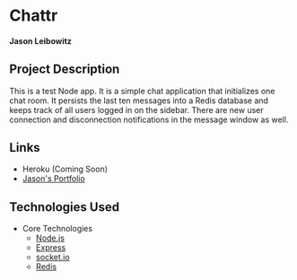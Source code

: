 # Chattr

#### Jason Leibowitz


## Project Description

This is a test Node app. It is a simple chat application that initializes one chat room. It persists the last ten messages into a Redis database and keeps track of all users logged in on the sidebar. There are new user connection and disconnection notifications in the message window as well. 

## Links

* Heroku (Coming Soon)
* [Jason's Portfolio](www.jasonleibowitz.is)

## Technologies Used

* Core Technologies
	* [Node.js](http://nodejs.org/)
	* [Express](http://expressjs.com/)
	* [socket.io](http://socket.io/)
	* [Redis](http://redis.io/)